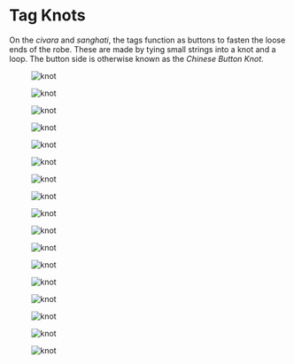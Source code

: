# Tag Knots

On the *civara* and *sanghati*, the tags function as buttons to fasten the
loose ends of the robe. These are made by tying small strings into a knot and a
loop. The button side is otherwise known as the *Chinese Button Knot*.

<figure>

![knot](/img/knot/knot_01_w500.jpg)

</figure>

<figure>

![knot](/img/knot/knot_02_w500.jpg)

</figure>

<figure>

![knot](/img/knot/knot_03_w500.jpg)

</figure>

<figure>

![knot](/img/knot/knot_04_w500.jpg)

</figure>

<figure>

![knot](/img/knot/knot_05_w500.jpg)

</figure>

<figure>

![knot](/img/knot/knot_06_w500.jpg)

</figure>

<figure>

![knot](/img/knot/knot_07_w500.jpg)

</figure>

<figure>

![knot](/img/knot/knot_08_w500.jpg)

</figure>

<figure>

![knot](/img/knot/knot_09_w500.jpg)

</figure>

<figure>

![knot](/img/knot/knot_10_w500.jpg)

</figure>

<figure>

![knot](/img/knot/knot_11_w500.jpg)

</figure>

<figure>

![knot](/img/knot/knot_12_w500.jpg)

</figure>

<figure>

![knot](/img/knot/knot_13_w500.jpg)

</figure>

<figure>

![knot](/img/knot/knot_14_w500.jpg)

</figure>

<figure>

![knot](/img/knot/knot_15_w500.jpg)

</figure>

<figure>

![knot](/img/knot/knot_16_w500.jpg)

</figure>

<figure>

![knot](/img/knot/knot_17_w500.jpg)

</figure>

